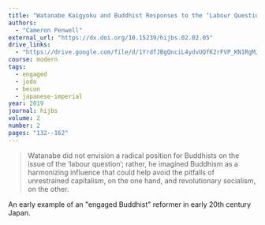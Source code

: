```yaml
---
title: "Watanabe Kaigyoku and Buddhist Responses to the ‘Labour Question’ in Early-Twentieth Century Japan"
authors:
  - "Cameron Penwell"
external_url: "https://dx.doi.org/10.15239/hijbs.02.02.05"
drive_links:
  - "https://drive.google.com/file/d/1YrdfJBgQnciL4ydvUQfK2rFVP_KN1RgM/view?usp=drivesdk"
course: modern
tags:
  - engaged
  - jodo
  - becon
  - japanese-imperial
year: 2019
journal: hijbs
volume: 2
number: 2
pages: "132--162"
---
```


> Watanabe did not envision a radical position for Buddhists on the issue of the ‘labour question’; rather, he imagined Buddhism as a harmonizing influence that could help avoid the pitfalls of unrestrained capitalism, on the one hand, and revolutionary socialism, on the other.

An early example of an "engaged Buddhist" reformer in early 20th century Japan.
